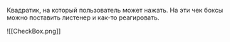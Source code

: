 Квадратик, на который пользователь может нажать. На эти чек боксы можно поставить листенер и как-то реагировать.

![[CheckBox.png]]